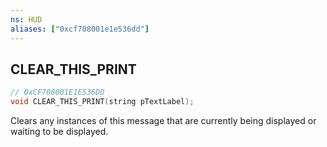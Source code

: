 ```yaml
---
ns: HUD
aliases: ["0xcf708001e1e536dd"]
---
```

## CLEAR_THIS_PRINT

```c
// 0xCF708001E1E536DD
void CLEAR_THIS_PRINT(string pTextLabel);
```

Clears any instances of this message that are currently being displayed or waiting to be displayed.

